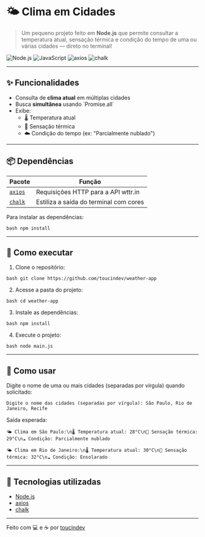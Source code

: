 # 🌤️ Clima em Cidades

> Um pequeno projeto feito em **Node.js** que permite consultar a temperatura atual, sensação térmica e condição do tempo de uma ou várias cidades — direto no terminal!

![Node.js](https://img.shields.io/badge/Node.js-339933?style=for-the-badge&logo=nodedotjs&logoColor=white)
![JavaScript](https://img.shields.io/badge/JavaScript-F7DF1E?style=for-the-badge&logo=javascript&logoColor=black)
![axios](https://img.shields.io/badge/axios-0.27.2-blue?style=flat-square)
![chalk](https://img.shields.io/badge/chalk-5.x-green?style=flat-square)

---

## ✨ Funcionalidades

- Consulta de **clima atual** em múltiplas cidades
- Busca **simultânea** usando \`Promise.all\`
- Exibe:
  - 🌡️ Temperatura atual
  - 🤒 Sensação térmica
  - ☁️ Condição do tempo (ex: "Parcialmente nublado")

---

## 📦 Dependências

| Pacote                              | Função                                   |
|-------------------------------------|------------------------------------------|
| [`axios`](https://www.npmjs.com/package/axios) | Requisições HTTP para a API wttr.in      |
| [`chalk`](https://www.npmjs.com/package/chalk) | Estiliza a saída do terminal com cores   |

Para instalar as dependências:

`bash npm install`

---

## 🚀 Como executar

1. Clone o repositório:

`bash git clone https://github.com/toucindev/weather-app`

2. Acesse a pasta do projeto:

`bash cd weather-app`

3. Instale as dependências:

`bash npm install`

4. Execute o projeto:

`bash node main.js`

---

## 🧠 Como usar

Digite o nome de uma ou mais cidades (separadas por vírgula) quando solicitado:

`Digite o nome das cidades (separadas por vírgula): São Paulo, Rio de Janeiro, Recife`

Saída esperada:

`🌤️ Clima em São Paulo:\n🌡️ Temperatura atual: 28°C\n🤒 Sensação térmica: 29°C\n☁️ Condição: Parcialmente nublado`

`🌤️ Clima em Rio de Janeiro:\n🌡️ Temperatura atual: 30°C\n🤒 Sensação térmica: 32°C\n☁️ Condição: Ensolarado`

---

## 🧪 Tecnologias utilizadas

- [Node.js](https://nodejs.org/)
- [axios](https://axios-http.com/)
- [chalk](https://www.npmjs.com/package/chalk)

---

Feito com 💻 e ☕ por [toucindev](https://github.com/toucindev)
